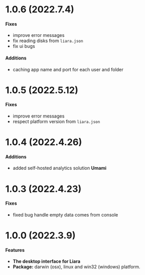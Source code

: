 # 1.0.6 (2022.7.4)

#### Fixes

- improve error messages
- fix reading disks from `liara.json`
- fix ui bugs

#### Additions

- caching app name and port for each user and folder

# 1.0.5 (2022.5.12)

#### Fixes

- improve error messages
- respect platform version from `liara.json`

# 1.0.4 (2022.4.26)

#### Additions

- added self-hosted analytics solution **Umami**

# 1.0.3 (2022.4.23)

#### Fixes

- fixed bug handle empty data comes from console

# 1.0.0 (2022.3.9)

#### Features

- **The desktop interface for Liara**
- **Package:** darwin (osx), linux and win32 (windows) platform.
